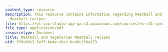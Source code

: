 ```yaml
---
content_type: resource
description: This resource contains information regarding Meatball and Vegetarian
  Meatball recipes.
file: https://ol-ocw-studio-app-qa.s3.amazonaws.com/courses/es-s41-speak-italian-with-your-mouth-full-spring-2012/97dc0dc25effbe4ecbccbca9c1fba173_MITES_S41S12_recipe_5.pdf
file_type: application/pdf
resourcetype: Document
title: Meatball and Vegetarian Meatball recipes
uid: 97dc0dc2-5eff-be4e-cbcc-bca9c1fba173
---
```

